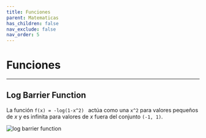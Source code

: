 ```yaml
---
title: Funciones
parent: Matematicas
has_children: false
nav_exclude: false
nav_order: 5
---
```


# Funciones

---
## Log Barrier Function

La función `f(x) = -log(1-x^2) ` actúa como una `x^2` para valores pequeños de *x* y es infinita para valores de *x* fuera del conjunto `(-1, 1)`.

![log barrier function]('https://github.com/jmquintana79/jmquintana79.github.io/blob/main/5-mathematics/5_1-functions/_imgs/log_barrier_function.png')





